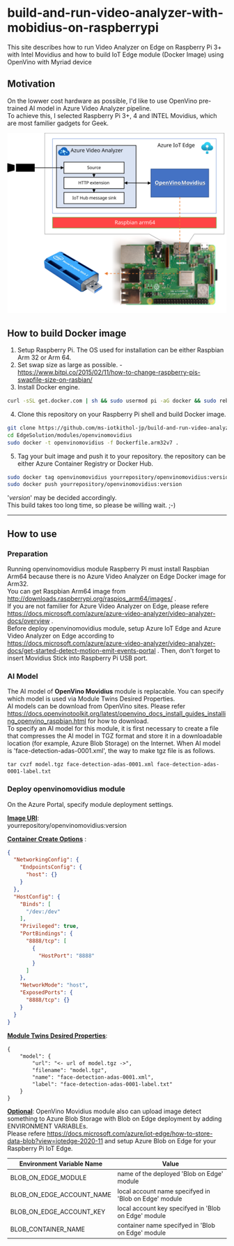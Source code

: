 # build-and-run-video-analyzer-with-mobidius-on-raspberrypi
This site describes how to run Video Analyzer on Edge on Raspberry Pi 3+ with Intel Movidius and how to build IoT Edge module (Docker Image) using OpenVino with Myriad device

## Motivation
On the lowwer cost hardware as possible, I'd like to use OpenVino pre-trained AI model in Azure Video Analyzer pipeline.  
To achieve this, I selected Raspberry Pi 3+, 4 and INTEL Movidius, which are most familier gadgets for Geek.  

![arch](images/architecture.svg)

## How to build Docker image  
1. Setup Raspberry Pi. The OS used for installation can be either Raspbian Arm 32 or Arm 64.  
1. Set swap size as large as possible. - https://www.bitpi.co/2015/02/11/how-to-change-raspberry-pis-swapfile-size-on-rasbian/ 
1. Install Docker engine.
```sh
curl -sSL get.docker.com | sh && sudo usermod pi -aG docker && sudo reboot
```
4. Clone this repository on your Raspberry Pi shell and build Docker image.
```sh
git clone https://github.com/ms-iotkithol-jp/build-and-run-video-analyzer-with-mobidius-on-raspberrypi.git
cd EdgeSolution/modules/openvinomovidius
sudo docker -t openvinomovidius -f Dockerfile.arm32v7 .
```
5. Tag your buit image and push it to your repository. the repository can be either Azure Container Registry or Docker Hub.  
```sh
sudo docker tag openvinomovidius yourrepository/openvinomovidius:version
sudo docker push yourrepository/openvinomovidius:version
```
'<i>version</i>' may be decided accordingly.  
This build takes too long time, so please be willing wait. ;-)

---
## How to use  
### Preparation  
Running openvinomovidius module Raspberry Pi must install Raspbian Arm64 because there is no Azure Video Analyzer on Edge Docker image for Arm32.  
You can get Raspbian Arm64 image from http://downloads.raspberrypi.org/raspios_arm64/images/ .  
If you are not familier for Azure Video Analyzer on Edge, please refere https://docs.microsoft.com/azure/azure-video-analyzer/video-analyzer-docs/overview .   
Before deploy openvinomovidius module, setup Azure IoT Edge and Azure Video Analyzer on Edge according to https://docs.microsoft.com/azure/azure-video-analyzer/video-analyzer-docs/get-started-detect-motion-emit-events-portal .
Then, don't forget to insert Movidius Stick into Raspberry Pi USB port.  

### AI Model 
The AI model of <b>OpenVino Movidius</b> module is replacable. You can specify which model is used via Module Twins Desired Properties.  
AI models can be download from OpenVino sites. Please refer https://docs.openvinotoolkit.org/latest/openvino_docs_install_guides_installing_openvino_raspbian.html for how to download.  
To specify an AI model for this module, it is first necessary to create a file that compresses the AI model in TGZ format and store it in a downloadable location (for example, Azure Blob Storage) on the Internet.
When AI model is 'face-detection-adas-0001.xml', the way to make tgz file is as follows.  
```
tar cvzf model.tgz face-detection-adas-0001.xml face-detection-adas-0001-label.txt
```

### Deploy <b>openvinomovidius</b> module  
On the Azure Portal, specify module deployment settings.

<b><u>Image URI</u></b>:  
yourrepository/openvinomovidius:version 

<b><u>Container Create Options</u></b> :  
```json
{
  "NetworkingConfig": {
    "EndpointsConfig": {
      "host": {}
    }
  },
  "HostConfig": {
    "Binds": [
      "/dev:/dev"
    ],
    "Privileged": true,
    "PortBindings": {
      "8888/tcp": [
        {
          "HostPort": "8888"
        }
      ]
    },
    "NetworkMode": "host",
    "ExposedPorts": {
      "8888/tcp": {}
    }
  }
}
```

<b><u>Module Twins Desired Properties</u></b>:  
```
{
    "model": {
        "url": "<- url of model.tgz ->",
        "filename": "model.tgz",
        "name": "face-detection-adas-0001.xml",
        "label": "face-detection-adas-0001-label.txt"
    }
}
```

<b><u>Optional</u></b>:
OpenVino Movidius module also can upload image detect something to Azure Blob Storage with Blob on Edge deployment by adding ENVIRONMENT VARIABLEs.  
Please refere https://docs.microsoft.com/azure/iot-edge/how-to-store-data-blob?view=iotedge-2020-11 and setup Azure Blob on Edge for your Raspberry Pi IoT Edge.  

|Environment Variable Name| Value|
|-|-|
|BLOB_ON_EDGE_MODULE| name of the deployed 'Blob on Edge' module|
|BLOB_ON_EDGE_ACCOUNT_NAME|local account name specifyed in 'Blob on Edge' module|
|BLOB_ON_EDGE_ACCOUNT_KEY|local account key specifyed in 'Blob on Edge' module|
|BLOB_CONTAINER_NAME|container name specifyed in 'Blob on Edge' module|
